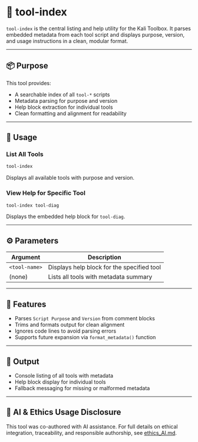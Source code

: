 # 🧭 tool-index

`tool-index` is the central listing and help utility for the Kali Toolbox. It parses embedded metadata from each tool script and displays purpose, version, and usage instructions in a clean, modular format.

---

## 📦 Purpose

This tool provides:

- A searchable index of all `tool-*` scripts
- Metadata parsing for purpose and version
- Help block extraction for individual tools
- Clean formatting and alignment for readability

---

## 🚀 Usage

### List All Tools
```bash
tool-index
```
Displays all available tools with purpose and version.

### View Help for Specific Tool
```bash
tool-index tool-diag
```
Displays the embedded help block for `tool-diag`.

---

## ⚙️ Parameters

| Argument        | Description                                      |
|------------------|--------------------------------------------------|
| `<tool-name>`    | Displays help block for the specified tool       |
| (none)           | Lists all tools with metadata summary            |

---

## 🔧 Features

- Parses `Script Purpose` and `Version` from comment blocks
- Trims and formats output for clean alignment
- Ignores code lines to avoid parsing errors
- Supports future expansion via `format_metadata()` function

---

## 📁 Output

- Console listing of all tools with metadata
- Help block display for individual tools
- Fallback messaging for missing or malformed metadata

---

## 🤖 AI & Ethics Usage Disclosure

This tool was co-authored with AI assistance. For full details on ethical integration, traceability, and responsible authorship, see [ethics_AI.md](https://github.com/Mark-a-Hamilton/Mark-a-Hamilton.github.io/blob/main/ethics_AI.md).
